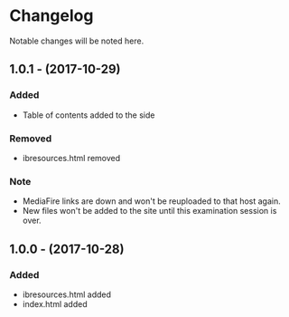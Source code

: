 # Changelog
Notable changes will be noted here.

## 1.0.1 - (2017-10-29)
### Added
- Table of contents added to the side
### Removed
- ibresources.html removed
### Note
- MediaFire links are down and won't be reuploaded to that host again.
- New files won't be added to the site until this examination session is over.

## 1.0.0 - (2017-10-28)
### Added
- ibresources.html added
- index.html added

